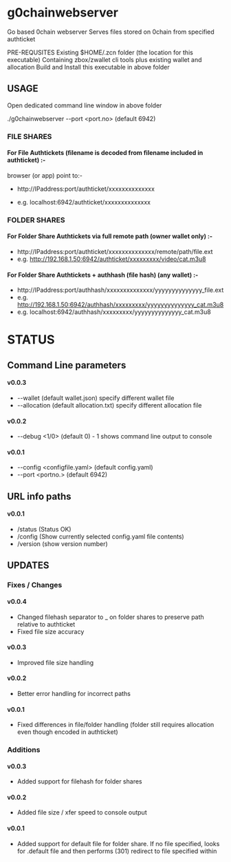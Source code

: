 # g0chainwebserver
Go based 0chain webserver
Serves files stored on 0chain from specified authticket
 
PRE-REQUSITES
Existing $HOME/.zcn folder (the location for this executable)
Containing zbox/zwallet cli tools plus existing wallet and allocation
Build and Install this executable in above folder

## USAGE

Open dedicated command line window in above folder

./g0chainwebserver --port <port.no> (default 6942)

### FILE SHARES

#### For File Authtickets (filename is decoded from filename included in authticket) :-

browser (or app) point to:-

- http://IPaddress:port/authticket/xxxxxxxxxxxxxx

- e.g. localhost:6942/authticket/xxxxxxxxxxxxxx

### FOLDER SHARES

#### For Folder Share Authtickets via full remote path (owner wallet only) :-

- http://IPaddress:port/authticket/xxxxxxxxxxxxxx/remote/path/file.ext
- e.g. http://192.168.1.50:6942/authticket/xxxxxxxxx/video/cat.m3u8 

#### For Folder Share Authtickets + authhash (file hash) (any wallet) :-

- http://IPaddress:port/authhash/xxxxxxxxxxxxxx/yyyyyyyyyyyyyy_file.ext
- e.g. http://192.168.1.50:6942/authhash/xxxxxxxxx/yyyyyyyyyyyyyy_cat.m3u8
- e.g. localhost:6942/authhash/xxxxxxxxx/yyyyyyyyyyyyyy_cat.m3u8

# STATUS
## Command Line parameters
#### v0.0.3
- --wallet (default wallet.json) specify different wallet file
- --allocation (default allocation.txt) specify different allocation file
#### v0.0.2
- --debug <1/0> (default 0) - 1 shows command line output to console
#### v0.0.1
- --config <configfile.yaml> (default config.yaml)
- --port <portno.> (default 6942)

## URL info paths
#### v0.0.1
- /status (Status OK)
- /config (Show currently selected config.yaml file contents)
- /version (show version number)

## UPDATES
### Fixes / Changes

#### v0.0.4
- Changed filehash separator to _ on folder shares to preserve path relative to authticket
- Fixed file size accuracy
#### v0.0.3
- Improved file size handling
#### v0.0.2
- Better error handling for incorrect paths
#### v0.0.1
- Fixed differences in file/folder handling (folder still requires allocation even though encoded in authticket)

### Additions
#### v0.0.3
- Added support for filehash for folder shares
#### v0.0.2
- Added file size / xfer speed to console output
#### v0.0.1
- Added support for default file for folder share. If no file specified, looks for .default file and then performs (301) redirect to file specified within
